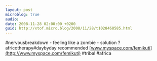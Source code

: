 ```yaml
---
layout: post
microblog: true
audio: 
date: 2008-11-28 02:00:00 +0200
guid: http://xtof.micro.blog/2008/11/28/t1028468585.html
---
```

#nervousbreakdown - feeling like a zombie - solution ? africotherapy#daybyday recommended [www.myspace.com/femikuti](http://www.myspace.com/femikuti) #tribal #africa
